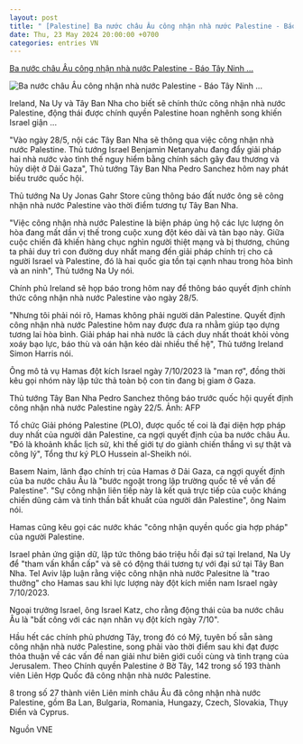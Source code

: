 ```yaml
---
layout: post
title: " [Palestine] Ba nước châu Âu công nhận nhà nước Palestine - Báo Tây Ninh ..."
date: Thu, 23 May 2024 20:00:00 +0700
categories: entries VN
---
```

[Ba nước châu Âu công nhận nhà nước Palestine - Báo Tây Ninh ...](https://baotayninh.vn/ba-nuoc-chau-au-cong-nhan-nha-nuoc-palestine-a173158.html)

![Ba nước châu Âu công nhận nhà nước Palestine - Báo Tây Ninh ...](https://baotayninh.vn/image/news/2024/20240523/thumbnail/510x286/1716455238.jpg)

Ireland, Na Uy và Tây Ban Nha cho biết sẽ chính thức công nhận nhà nước Palestine, động thái được chính quyền Palestine hoan nghênh song khiến Israel giận ...

"Vào ngày 28/5, nội các Tây Ban Nha sẽ thông qua việc công nhận nhà nước Palestine. Thủ tướng Israel Benjamin Netanyahu đang đẩy giải pháp hai nhà nước vào tình thế nguy hiểm bằng chính sách gây đau thương và hủy diệt ở Dải Gaza", Thủ tướng Tây Ban Nha Pedro Sanchez hôm nay phát biểu trước quốc hội.

Thủ tướng Na Uy Jonas Gahr Store cũng thông báo đất nước ông sẽ công nhận nhà nước Palestine vào thời điểm tương tự Tây Ban Nha.

"Việc công nhận nhà nước Palestine là biện pháp ủng hộ các lực lượng ôn hòa đang mất dần vị thế trong cuộc xung đột kéo dài và tàn bạo này. Giữa cuộc chiến đã khiến hàng chục nghìn người thiệt mạng và bị thương, chúng ta phải duy trì con đường duy nhất mang đến giải pháp chính trị cho cả người Israel và Palestine, đó là hai quốc gia tồn tại cạnh nhau trong hòa bình và an ninh", Thủ tướng Na Uy nói.

Chính phủ Ireland sẽ họp báo trong hôm nay để thông báo quyết định chính thức công nhận nhà nước Palestine vào ngày 28/5.

"Nhưng tôi phải nói rõ, Hamas không phải người dân Palestine. Quyết định công nhận nhà nước Palestine hôm nay được đưa ra nhằm giúp tạo dựng tương lai hòa bình. Giải pháp hai nhà nước là cách duy nhất thoát khỏi vòng xoáy bạo lực, báo thù và oán hận kéo dài nhiều thế hệ", Thủ tướng Ireland Simon Harris nói.

Ông mô tả vụ Hamas đột kích Israel ngày 7/10/2023 là "man rợ", đồng thời kêu gọi nhóm này lập tức thả toàn bộ con tin đang bị giam ở Gaza.

Thủ tướng Tây Ban Nha Pedro Sanchez thông báo trước quốc hội quyết định công nhận nhà nước Palestine ngày 22/5. Ảnh: AFP

Tổ chức Giải phóng Palestine (PLO), được quốc tế coi là đại diện hợp pháp duy nhất của người dân Palestine, ca ngợi quyết định của ba nước châu Âu. "Đó là khoảnh khắc lịch sử, khi thế giới tự do giành chiến thắng vì sự thật và công lý", Tổng thư ký PLO Hussein al-Sheikh nói.

Basem Naim, lãnh đạo chính trị của Hamas ở Dải Gaza, ca ngợi quyết định của ba nước châu Âu là "bước ngoặt trong lập trường quốc tế về vấn đề Palestine". "Sự công nhận liên tiếp này là kết quả trực tiếp của cuộc kháng chiến dũng cảm và tinh thần bất khuất của người dân Palestine", ông Naim nói.

Hamas cũng kêu gọi các nước khác "công nhận quyền quốc gia hợp pháp" của người Palestine.

Israel phản ứng giận dữ, lập tức thông báo triệu hồi đại sứ tại Ireland, Na Uy để "tham vấn khẩn cấp" và sẽ có động thái tương tự với đại sứ tại Tây Ban Nha. Tel Aviv lập luận rằng việc công nhận nhà nước Palesitne là "trao thưởng" cho Hamas sau khi lực lượng này đột kích miền nam Israel ngày 7/10/2023.

Ngoại trưởng Israel, ông Israel Katz, cho rằng động thái của ba nước châu Âu là "bất công với các nạn nhân vụ đột kích ngày 7/10".

Hầu hết các chính phủ phương Tây, trong đó có Mỹ, tuyên bố sẵn sàng công nhận nhà nước Palestine, song phải vào thời điểm sau khi đạt được thỏa thuận về các vấn đề nan giải như biên giới cuối cùng và tình trạng của Jerusalem. Theo Chính quyền Palestine ở Bờ Tây, 142 trong số 193 thành viên Liên Hợp Quốc đã công nhận nhà nước Palestine.

8 trong số 27 thành viên Liên minh châu Âu đã công nhận nhà nước Palestine, gồm Ba Lan, Bulgaria, Romania, Hungazy, Czech, Slovakia, Thụy Điển và Cyprus.

Nguồn VNE

